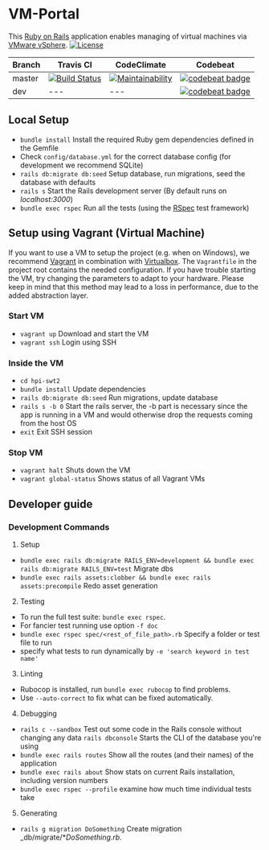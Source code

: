 # VM-Portal

This [Ruby on Rails](https://rubyonrails.org/) application enables managing of virtual machines via [VMware vSphere](https://en.wikipedia.org/wiki/VMware_vSphere). [![License](http://img.shields.io/badge/license-MIT-blue.svg)](https://github.com/hpi-swt2/vm-portal/blob/master/LICENSE)

Branch | Travis CI  | CodeClimate | Codebeat
------ | ---------- | ----------- | --------
master | [![Build Status](https://travis-ci.com/hpi-swt2/vm-portal.svg?branch=master)](https://travis-ci.com/hpi-swt2/vm-portal) | [![Maintainability](https://api.codeclimate.com/v1/badges/bc93de388c2d75383166/maintainability)](https://codeclimate.com/github/hpi-swt2/vm-portal/maintainability) | [![codebeat badge](https://codebeat.co/badges/ff3d0842-e199-4f44-8bb1-c9dde7a7d53f)](https://codebeat.co/projects/github-com-hpi-swt2-vm-portal-master)
dev    |    ---     |    ---      | [![codebeat badge](https://codebeat.co/badges/97624360-62ce-4dbe-b935-857ab163b495)](https://codebeat.co/projects/github-com-hpi-swt2-vm-portal-dev)

## Local Setup

* `bundle install` Install the required Ruby gem dependencies defined in the Gemfile
* Check `config/database.yml` for the correct database config (for development we recommend SQLite)
* `rails db:migrate db:seed` Setup database, run migrations, seed the database with defaults
* `rails s` Start the Rails development server (By default runs on _localhost:3000_)
* `bundle exec rspec` Run all the tests (using the [RSpec](http://rspec.info/) test framework)

## Setup using Vagrant (Virtual Machine)

If you want to use a VM to setup the project (e.g. when on Windows), we recommend [Vagrant](https://www.vagrantup.com/) in combination with [Virtualbox](https://www.virtualbox.org/). The `Vagrantfile` in the project root contains the needed configuration. If you have trouble starting the VM, try changing the parameters to adapt to your hardware.
Please keep in mind that this method may lead to a loss in performance, due to the added abstraction layer.

### Start VM
* `vagrant up` Download and start the VM
* `vagrant ssh` Login using SSH

### Inside the VM
* `cd hpi-swt2`
* `bundle install` Update dependencies
* `rails db:migrate db:seed` Run migrations, update database
* `rails s -b 0` Start the rails server, the -b part is necessary since the app is running in a VM and would otherwise drop the requests coming from the host OS
* `exit` Exit SSH session

### Stop VM

* `vagrant halt` Shuts down the VM
* `vagrant global-status` Shows status of all Vagrant VMs


## Developer guide

### Development Commands

1. Setup
* `bundle exec rails db:migrate RAILS_ENV=development && bundle exec rails db:migrate RAILS_ENV=test` Migrate dbs
* `bundle exec rails assets:clobber && bundle exec rails assets:precompile` Redo asset generation
2. Testing
* To run the full test suite: `bundle exec rspec`.
* For fancier test running use option `-f doc` 
* `bundle exec rspec spec/<rest_of_file_path>.rb` Specify a folder or test file to run
* specify what tests to run dynamically by `-e 'search keyword in test name'`
3. Linting
* Rubocop is installed, run `bundle exec rubocop` to find problems.
* Use `--auto-correct` to fix what can be fixed automatically.
4. Debugging
* `rails c --sandbox` Test out some code in the Rails console without changing any data
 `rails dbconsole` Starts the CLI of the database you're using
* `bundle exec rails routes` Show all the routes (and their names) of the application
* `bundle exec rails about` Show stats on current Rails installation, including version numbers
* `bundle exec rspec --profile` examine how much time individual tests take
5. Generating
* `rails g migration DoSomething` Create migration _db/migrate/*_DoSomething.rb_.

